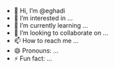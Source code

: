 - 👋 Hi, I’m @eghadi
- 👀 I’m interested in ...
- 🌱 I’m currently learning ...
- 💞️ I’m looking to collaborate on ...
- 📫 How to reach me ...
- 😄 Pronouns: ...
- ⚡ Fun fact: ...

<!---
eghadi/eghadi is a ✨ special ✨ repository because its `README.md` (this file) appears on your GitHub profile.
You can click the Preview link to take a look at your changes.
--->
